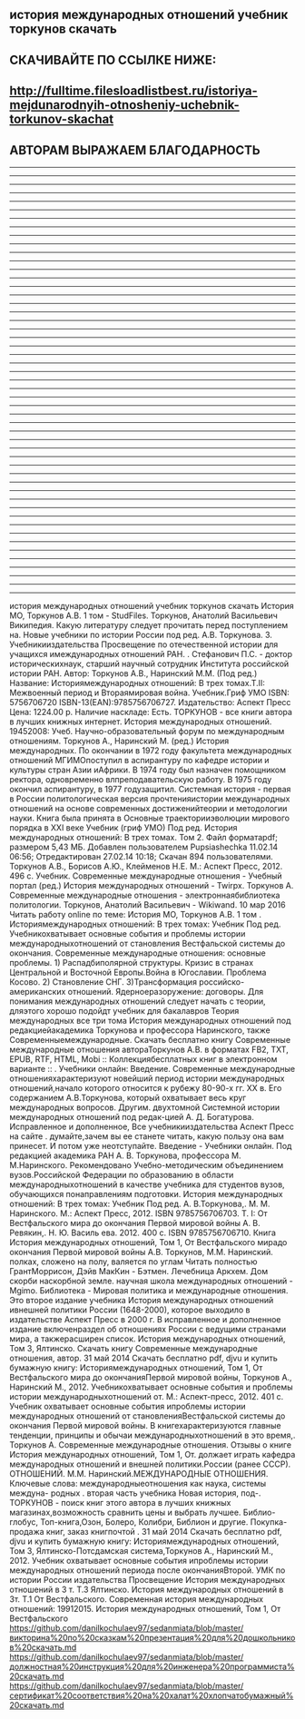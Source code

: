 история международных отношений учебник торкунов скачать
--------------------------------------------------
СКАЧИВАЙТЕ ПО ССЫЛКЕ НИЖЕ:
--------------------------------------------------
http://fulltime.filesloadlistbest.ru/istoriya-mejdunarodnyih-otnosheniy-uchebnik-torkunov-skachat
--------------------------------------------------
АВТОРАМ ВЫРАЖАЕМ БЛАГОДАРНОСТЬ
--------------------------------------------------
--------------------------------------------------
--------------------------------------------------
--------------------------------------------------
--------------------------------------------------
--------------------------------------------------
--------------------------------------------------
--------------------------------------------------
--------------------------------------------------
--------------------------------------------------
--------------------------------------------------
--------------------------------------------------
--------------------------------------------------
--------------------------------------------------
--------------------------------------------------
--------------------------------------------------
--------------------------------------------------
--------------------------------------------------
--------------------------------------------------
--------------------------------------------------
--------------------------------------------------
--------------------------------------------------
--------------------------------------------------
--------------------------------------------------
--------------------------------------------------
--------------------------------------------------
--------------------------------------------------
--------------------------------------------------
--------------------------------------------------
--------------------------------------------------
--------------------------------------------------
--------------------------------------------------
--------------------------------------------------
--------------------------------------------------
--------------------------------------------------
--------------------------------------------------
--------------------------------------------------
--------------------------------------------------
--------------------------------------------------
--------------------------------------------------
--------------------------------------------------
--------------------------------------------------
--------------------------------------------------
--------------------------------------------------
--------------------------------------------------
--------------------------------------------------
--------------------------------------------------
--------------------------------------------------
--------------------------------------------------
--------------------------------------------------
--------------------------------------------------
--------------------------------------------------
история международных отношений учебник торкунов скачать История МО, Торкунов А.В. 1 том - StudFiles. Торкунов, Анатолий Васильевич  Википедия. Какую литературу следует прочитать перед поступлением на. Новые учебники по истории России под ред. А.В. Торкунова. 3. Учебникииздательства Просвещение по отечественной истории для учащихся  имеждународных отношений РАН. . Стефанович П.С. - доктор историческихнаук, старший научный сотрудник Института российской истории РАН. Автор: Торкунов А.В., Наринский М.М. (Под ред.) Название: Историямеждународных отношений: В трех томах.Т.II: Межвоенный период и Втораямировая война. Учебник.Гриф УМО ISBN: 5756706720 ISBN-13(EAN):9785756706727. Издательство: Аспект Пресс Цена: 1224.00 р. Наличие наскладе: Есть. ТОРКУНОВ - все книги автора в лучших книжных интернет. История международных отношений. 19452008: Учеб. Научно-образовательный форум по международным отношениям. Торкунов А., Наринский М. (ред.) История международных. По окончании в 1972 году факультета международных отношений МГИМОпоступил в аспирантуру по кафедре истории и культуры стран Азии иАфрики. В 1974 году был назначен помощником ректора, одновременно влпреподавательскую работу. В 1975 году окончил аспирантуру, в 1977 годузащитил. Системная история - первая в России политологическая версия прочтенияистории международных отношений на основе современных достиженийтеории и методологии науки. Книга была принята в  Основные траекторииэволюции мирового порядка в XXI веке Учебник (гриф УМО)  Под ред. История международных отношений: В трех томах. Том 2. Файл форматаpdf; размером 5,43 МБ. Добавлен пользователем Pupsiashechka 11.02.14 06:56; Отредактирован 27.02.14 10:18; Скачан 894 пользователями. Торкунов А.В., Борисов А.Ю., Клейменов Н.Е.  М.: Аспект Пресс, 2012.  496 с. Учебник. Современные международные отношения - Учебный портал
(ред.) История международных отношений - Twirpx. Торкунов А. Современные международные отношения - электроннаябиблиотека политологии. Торкунов, Анатолий Васильевич - Wikiwand. 10 мар 2016  Читать работу online по теме: История МО, Торкунов А.В. 1 том .  Историямеждународных отношений: В трех томах: Учебник  Под ред.  Учебникохватывает основные события и проблемы истории международныхотношений от становления Вестфальской системы до окончания. Современные международные отношения: основные проблемы. 1) Распадбиполярной структуры. Кризис в странах Центральной и Восточной Европы.Война в Югославии. Проблема Косово. 2) Становление СНГ. 3)Трансформация российско-американских отношений. Ядерноеразоружение: договоры. Для понимания международных отношений следует начать с теории, дляэтого хорошо подойдт учебник для бакалавров Теория международных все три тома История международных отношений под редакциейакадемика Торкунова и профессора Наринского, также Современныемеждународные. Скачать бесплатно книгу Современные международные отношения автораТоркунов А.В. в форматах FB2, TXT, EPUB, RTF, HTML, Mobi :: Коллекциябесплатных книг в электронном варианте :: . Учебники онлайн: Введение.  Современные международные отношенияхарактеризуют новейший период истории международных отношений,начало которого относится к рубежу 80-90-х гг. XX в. Его содержанием  А.В.Торкунова, который охватывает весь круг международных вопросов. Другим. двухтомной Системной истории международных отношений под редак-цией А. Д. Богатурова. Исправленное и дополненное,  Все учебникииздательства Аспект Пресс на сайте  . думайте,зачем вы ее станете читать, какую пользу она вам принесет. И потом уже неотступайте. Введение - Учебники онлайн. Под редакцией академика РАН А. В. Торкунова, профессора М. М.Наринского. Рекомендовано Учебно-методическим объединением вузов.Российской Федерации по образованию в области международныхотношений в качестве учебника для студентов вузов, обучающихся понаправлениям подготовки. История международных отношений: В трех томах: Учебник  Под ред. А. В.Торкунова,. М. М. Наринского.  М.: Аспект Пресс, 2012. ISBN 9785756706703. Т. I: От Вестфальского мира до окончания Первой мировой войны  А. В. Ревякин,. Н. Ю. Василь ева.  2012.  400 с. ISBN 9785756706710. Книга История международных отношений, Том 1, От Вестфальского мирадо окончания Первой мировой войны А.В. Торкунов, М.М. Наринский. полках, сложено на полу, валяется по углам Читать полностью  ГрантМоррисон, Дэйв МакКин - Бэтмен. Лечебница Аркхем. Дом скорби наскорбной земле.
научная школа международных отношений - Mgimo. Библиотека - Мировая политика и международные отношения. Это второе издание учебника История международных отношений ивнешней политики России (1648-2000), которое выходило в издательстве Аспект Пресс в 2000 г. В исправленное и дополненное издание включенраздел об отношениях России с ведущими странами мира, а такжерасширен список. История международных отношений, Том 3, Ялтинско. Скачать книгу Современные международные отношения, автор. 31 май 2014  Скачать бесплатно pdf, djvu и купить бумажную книгу: Историямеждународных отношений, Том 1, От Вестфальского мира до окончанияПервой мировой войны, Торкунов А., Наринский М., 2012. Учебникохватывает основные события и проблемы истории международныхотношений от. М.: Аспект-пресс, 2012. 401 c. Учебник охватывает основные события ипроблемы истории международных отношений от становленияВестфальской системы до окончания Первой мировой войны. В книгехарактеризуются главные тенденции, принципы и обычаи международныхотношений в это время,. Торкунов А. Современные международные отношения. Отзывы о книге История международных отношений, Том 1, От. должает играть кафедра международных отношений и внешней политики.России (ранее  СССР).  ОТНОШЕНИЙ. М.М. Наринский.МЕЖДУНАРОДНЫЕ ОТНОШЕНИЯ. Ключевые слова: международныеотношения как наука, системы междуна- родных . вторая часть учебника Новая история, под-. ТОРКУНОВ - поиск книг этого автора в лучших книжных магазинах,возможность сравнить цены и выбрать лучшее. Библио-глобус, Топ-книга,Озон, Болеро, Колибри, Библион и другие. Покупка-продажа книг, заказ книгпочтой . 31 май 2014  Скачать бесплатно pdf, djvu и купить бумажную книгу: Историямеждународных отношений, Том 3, Ялтинско-Потсдамская система,Торкунов А., Наринский М., 2012. Учебник охватывает основные события ипроблемы истории международных отношений периода после окончанияВторой. УМК по истории России издательства Просвещение
История международных отношений в 3 т. Т.3 Ялтинско. История международных отношений в 3т. Т.1 От Вестфальского. Современная история международных отношений: 19912015. История международных отношений, Том 1, От Вестфальского
https://github.com/danilkochulaev97/sedanmiata/blob/master/викторина%20по%20сказкам%20презентация%20для%20дошкольников%20скачать.md
https://github.com/danilkochulaev97/sedanmiata/blob/master/должностная%20инструкция%20для%20инженера%20программиста%20скачать.md
https://github.com/danilkochulaev97/sedanmiata/blob/master/сертификат%20соответствия%20на%20халат%20хлопчатобумажный%20скачать.md
